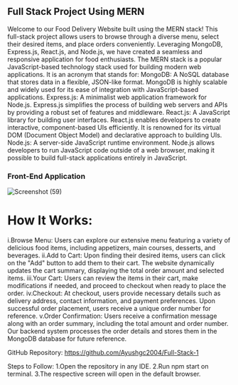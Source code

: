 ## Full Stack Project Using MERN

Welcome to our Food Delivery Website built using the MERN stack! This full-stack project allows users to browse through a diverse menu, select their desired items, and place orders conveniently. Leveraging MongoDB, Express.js, React.js, and Node.js, we have created a seamless and responsive application for food enthusiasts.
The MERN stack is a popular JavaScript-based technology stack used for building modern web applications. It is an acronym that stands for:
MongoDB: A NoSQL database that stores data in a flexible, JSON-like format. MongoDB is highly scalable and widely used for its ease of integration with JavaScript-based applications.
Express.js: A minimalist web application framework for Node.js. Express.js simplifies the process of building web servers and APIs by providing a robust set of features and middleware.
React.js: A JavaScript library for building user interfaces. React.js enables developers to create interactive, component-based UIs efficiently. It is renowned for its virtual DOM (Document Object Model) and declarative approach to building UIs.
Node.js: A server-side JavaScript runtime environment. Node.js allows developers to run JavaScript code outside of a web browser, making it possible to build full-stack applications entirely in JavaScript.

### Front-End Application
![Screenshot (59)](https://github.com/Ayushgc2004/Full-Stack-1/assets/136146665/94ae1a50-2cc2-47ff-bbea-6dd5c63757d2)

# How It Works:
i.Browse Menu: Users can explore our extensive menu featuring a variety of delicious food items, including appetizers, main courses, desserts, and beverages.
ii.Add to Cart: Upon finding their desired items, users can click on the "Add" button to add them to their cart. The website dynamically updates the cart summary, displaying the total order amount and selected items.
iii.Your Cart: Users can review the items in their cart, make modifications if needed, and proceed to checkout when ready to place the order.
iv.Checkout: At checkout, users provide necessary details such as delivery address, contact information, and payment preferences. Upon successful order placement, users receive a unique order number for reference.
v.Order Confirmation: Users receive a confirmation message along with an order summary, including the total amount and order number. Our backend system processes the order details and stores them in the MongoDB database for future reference.

GitHub Repository: https://github.com/Ayushgc2004/Full-Stack-1

Steps to Follow:
1.Open the repository in any IDE.
2.Run npm start on terminal.
3.The respective screen will open in the default browser.

